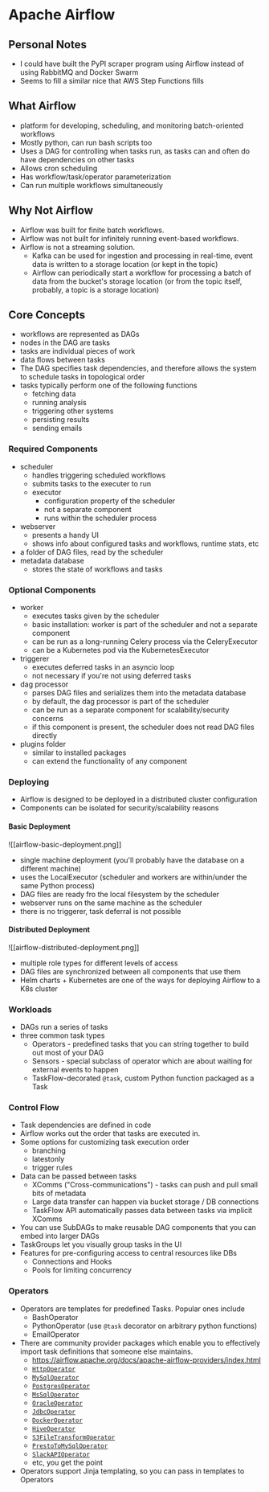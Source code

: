 # Apache Airflow

## Personal Notes
- I could have built the PyPI scraper program using Airflow instead of using RabbitMQ and Docker Swarm
- Seems to fill a similar nice that AWS Step Functions fills

## What Airflow
- platform for developing, scheduling, and monitoring batch-oriented workflows
- Mostly python, can run bash scripts too
- Uses a DAG for controlling when tasks run, as tasks can and often do have dependencies on other tasks
- Allows cron scheduling
- Has workflow/task/operator parameterization
- Can run multiple workflows simultaneously

## Why Not Airflow
- Airflow was built for finite batch workflows.
- Airflow was not built for infinitely running event-based workflows.
- Airflow is not a streaming solution.
	- Kafka can be used for ingestion and processing in real-time, event data is written to a storage location (or kept in the topic)
	- Airflow can periodically start a workflow for processing a batch of data from the bucket's storage location (or from the topic itself, probably, a topic is a storage location)

## Core Concepts
- workflows are represented as DAGs
- nodes in the DAG are tasks
- tasks are individual pieces of work
- data flows between tasks
- The DAG specifies task dependencies, and therefore allows the system to schedule tasks in topological order
- tasks typically perform one of the following functions
	- fetching data
	- running analysis
	- triggering other systems
	- persisting results
	- sending emails

### Required Components
- scheduler
	- handles triggering scheduled workflows
	- submits tasks to the executer to run
	- executor
		- configuration property of the scheduler
		- not a separate component
		- runs within the scheduler process
- webserver
	- presents a handy UI
	- shows info about configured tasks and workflows, runtime stats, etc
- a folder of DAG files, read by the scheduler
- metadata database
	- stores the state of workflows and tasks

### Optional Components
- worker
	- executes tasks given by the scheduler
	- basic installation: worker is part of the scheduler and not a separate component
	- can be run as a long-running Celery process via the CeleryExecutor
	- can be a Kubernetes pod via the KubernetesExecutor
- triggerer
	- executes deferred tasks in an asyncio loop
	- not necessary if you're not using deferred tasks
- dag processor
	- parses DAG files and serializes them into the metadata database
	- by default, the dag processor is part of the scheduler
	- can be run as a separate component for scalability/security concerns
	- if this component is present, the scheduler does not read DAG files directly
- plugins folder
	- similar to installed packages
	- can extend the functionality of any component

### Deploying
- Airflow is designed to be deployed in a distributed cluster configuration
- Components can be isolated for security/scalability reasons

#### Basic Deployment
![[airflow-basic-deployment.png]]

- single machine deployment (you'll probably have the database on a different machine)
- uses the LocalExecutor (scheduler and workers are within/under the same Python process)
- DAG files are ready fro the local filesystem by the scheduler
- webserver runs on the same machine as the scheduler
- there is no triggerer, task deferral is not possible

#### Distributed Deployment
![[airflow-distributed-deployment.png]]

- multiple role types for different levels of access
- DAG files are synchronized between all components that use them
- Helm charts + Kubernetes are one of the ways for deploying Airflow to a K8s cluster

### Workloads
- DAGs run a series of tasks
- three common task types
	- Operators - predefined tasks that you can string together to build out most of your DAG
	- Sensors - special subclass of operator which are about waiting for external events to happen
	- TaskFlow-decorated `@task`, custom Python function packaged as a Task

### Control Flow
- Task dependencies are defined in code
- Airflow works out the order that tasks are executed in.
- Some options for customizing task execution order
	- branching
	- latestonly
	- trigger rules
- Data can be passed between tasks
	- XComms ("Cross-communications") - tasks can push and pull small bits of metadata
	- Large data transfer can happen via bucket storage / DB connections
	- TaskFlow API automatically passes data between tasks via implicit XComms
- You can use SubDAGs to make reusable DAG components that you can embed into larger DAGs
- TaskGroups let you visually group tasks in the UI
- Features for pre-configuring access to central resources like DBs
	- Connections and Hooks
	- Pools for limiting concurrency

### Operators
- Operators are templates for predefined Tasks. Popular ones include
	- BashOperator
	- PythonOperator (use `@task` decorator on arbitrary python functions)
	- EmailOperator
- There are community provider packages which enable you to effectively import task definitions that someone else maintains.
	- https://airflow.apache.org/docs/apache-airflow-providers/index.html
	- [`HttpOperator`](https://airflow.apache.org/docs/apache-airflow-providers-http/stable/_api/airflow/providers/http/operators/http/index.html#airflow.providers.http.operators.http.HttpOperator "(in apache-airflow-providers-http v4.11.1)")
	- [`MySqlOperator`](https://airflow.apache.org/docs/apache-airflow-providers-mysql/stable/_api/airflow/providers/mysql/operators/mysql/index.html#airflow.providers.mysql.operators.mysql.MySqlOperator "(in apache-airflow-providers-mysql v5.6.1)")
	- [`PostgresOperator`](https://airflow.apache.org/docs/apache-airflow-providers-postgres/stable/_api/airflow/providers/postgres/operators/postgres/index.html#airflow.providers.postgres.operators.postgres.PostgresOperator "(in apache-airflow-providers-postgres v5.11.1)")
	- [`MsSqlOperator`](https://airflow.apache.org/docs/apache-airflow-providers-microsoft-mssql/stable/_api/airflow/providers/microsoft/mssql/operators/mssql/index.html#airflow.providers.microsoft.mssql.operators.mssql.MsSqlOperator "(in apache-airflow-providers-microsoft-mssql v3.7.1)")
	- [`OracleOperator`](https://airflow.apache.org/docs/apache-airflow-providers-oracle/stable/_api/airflow/providers/oracle/operators/oracle/index.html#airflow.providers.oracle.operators.oracle.OracleOperator "(in apache-airflow-providers-oracle v3.10.1)")
	- [`JdbcOperator`](https://airflow.apache.org/docs/apache-airflow-providers-jdbc/stable/_api/airflow/providers/jdbc/operators/jdbc/index.html#airflow.providers.jdbc.operators.jdbc.JdbcOperator "(in apache-airflow-providers-jdbc v4.3.1)")
    - [`DockerOperator`](https://airflow.apache.org/docs/apache-airflow-providers-docker/stable/_api/airflow/providers/docker/operators/docker/index.html#airflow.providers.docker.operators.docker.DockerOperator "(in apache-airflow-providers-docker v3.12.0)")
    - [`HiveOperator`](https://airflow.apache.org/docs/apache-airflow-providers-apache-hive/stable/_api/airflow/providers/apache/hive/operators/hive/index.html#airflow.providers.apache.hive.operators.hive.HiveOperator "(in apache-airflow-providers-apache-hive v8.1.1)")
    - [`S3FileTransformOperator`](https://airflow.apache.org/docs/apache-airflow-providers-amazon/stable/_api/airflow/providers/amazon/aws/operators/s3/index.html#airflow.providers.amazon.aws.operators.s3.S3FileTransformOperator "(in apache-airflow-providers-amazon v8.24.0)")
    - [`PrestoToMySqlOperator`](https://airflow.apache.org/docs/apache-airflow-providers-mysql/stable/_api/airflow/providers/mysql/transfers/presto_to_mysql/index.html#airflow.providers.mysql.transfers.presto_to_mysql.PrestoToMySqlOperator "(in apache-airflow-providers-mysql v5.6.1)")
    - [`SlackAPIOperator`](https://airflow.apache.org/docs/apache-airflow-providers-slack/stable/_api/airflow/providers/slack/operators/slack/index.html#airflow.providers.slack.operators.slack.SlackAPIOperator "(in apache-airflow-providers-slack v8.7.1)")
    - etc, you get the point
- Operators support Jinja templating, so you can pass in templates to Operators


